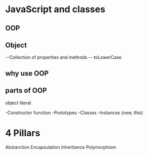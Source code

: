 # JavaScript and classes

## OOP

## Object

--Collection of properties and methods
-- toLowerCase

## why use OOP

## parts of OOP

object literal

-Constructor function
-Prototypes
-Classes
-Instances (new, this)

# 4 Pillars

Abstarction
Encapsulation
Inheritance
Polymorphism
